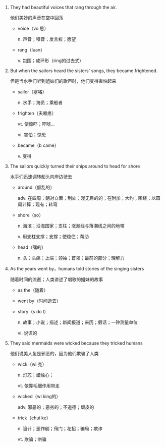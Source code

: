 1. They had beautiful voices that rang through the air.

    他们美妙的声音在空中回荡

    - voice（vo 思）

        n. 声音；嗓音；发言权；愿望

    - rang（luan）

        v. 包围；成环形（ring的过去式）

2. But when the sailors heard the sisters' songs, they became frightened.

    但是当水手们听到姐妹们的歌声时，他们变得害怕起来

    - sailor（塞咯）

        n. 水手；海员；乘船者

    - frighten（夫赖疼）

        vt. 使惊吓；吓唬...

        vi. 害怕；惊恐

    - became（b came）

        v. 变得

3. The sailors quickly turned their ships around to head for shore

    水手们迅速调转船头向岸边驶去

    - around（额乱的）

        adv. 在四周；朝对立面；到处；漫无目的的；在附加；大约；围绕；以圆周计算；现有；转弯

    - shore（so）

        n. 海滨；沿海国家；支柱；涨潮线与落潮线之间的地带

        v. 用支柱支撑；支撑；使稳住；帮助

    - head（嘿的）

        n. 头；头痛；上端；领袖；首领；最前的部分；理解力

4. As the years went by，humans told stories of the singing sisters

    随着时间的流逝；人类讲述了唱歌的姐妹的故事

    - as the（随着）

    - went by（时间逝去）

    - story（s do l）

        n. 故事；小说；描述；新闻报道；来历；假话；一钟测量单位

        vi. 说谎的

5. They said mermaids were wicked because they tricked humans

    他们说美人鱼是邪恶的，因为他们欺骗了人类

    - wick（wi 克）

        n. 灯芯；蜡烛心；

        vt. 依靠毛细作用带走

    - wicked（wi king的）

        adv. 邪恶的；恶劣的；不道德；顽皮的

    - trick（chui ke）

        n. 诡计；恶作剧；窍门；花招；骗局；欺诈

        vt. 欺骗；哄骗









